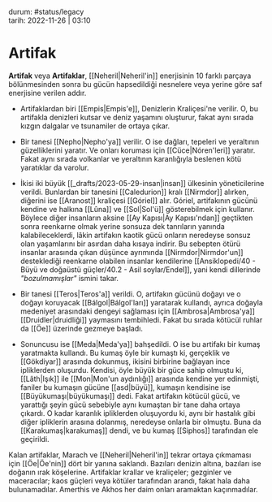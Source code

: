 durum: #status/legacy  
tarih: 2022-11-26 | 03:10
# Artifak
**Artifak** veya **Artifaklar**, [[Neheril|Neheril'in]] enerjisinin 10 farklı parçaya bölünmesinden sonra bu gücün hapsedildiği nesnelere veya yerine göre saf enerjisine verilen addır. 

* Artifaklardan biri [[Empis|Empis'e]], Denizlerin Kraliçesi'ne verilir. O, bu artifakla denizleri kutsar ve deniz yaşamını oluşturur, fakat aynı sırada kızgın dalgalar ve tsunamiler de ortaya çıkar.

- Bir tanesi [[Nepho|Nepho'ya]] verilir. O ise dağları, tepeleri ve yeraltının güzelliklerini yaratır. Ve onları koruması için [[Cüce|Nóren'leri]] yaratır. Fakat aynı sırada volkanlar ve yeraltının karanlığıyla beslenen kötü yaratıklar da varolur.

- İkisi iki büyük [[_drafts/2023-05-29-insan|insan]] ülkesinin yöneticilerine verildi. Bunlardan bir tanesini [[Caledurion]] kralı [[Nirmdor]] alırken, diğerini ise [[Aranost]] kraliçesi [[Góriel]] alır. Góriel, artifakının gücünü kendine ve halkına [[Lûna]] ve [[Sol|Sol'ü]] gösterebilmek için kullanır. Böylece diğer insanların aksine [[Ay Kapısı|Ay Kapısı'ndan]] geçtikten sonra reenkarne olmak yerine sonsuza dek tanrıların yanında kalabileceklerdi, lâkin artifakın kaotik gücü onların neredeyse sonsuz olan yaşamlarını bir asırdan daha kısaya indirir. Bu sebepten ötürü insanlar arasında çıkan düşünce ayrımında [[Nirmdor|Nirmdor'un]] desteklediği reenkarne olabilen insanlar kendilerine [[Ansiklopedi/40 - Büyü ve doğaüstü güçler/40.2 - Asil soylar/Endel]], yani kendi dillerinde *"bozulmamışlar"* ismini takar.

- Bir tanesi [[Teros|Teros'a]] verildi. O, artifakın gücünü doğayı ve o doğayı koruyacak [[Bálgol|Bálgol'ları]] yaratarak kullandı, ayrıca doğayla medeniyet arasındaki dengeyi sağlaması için  [[Ambrosa|Ambrosa'ya]] [[Druidler|druidliği]] yaymasını tembihledi. Fakat bu sırada kötücül ruhlar da [[Öe]] üzerinde gezmeye başladı.

- Sonuncusu ise [[Meda|Meda'ya]] bahşedildi. O ise bu artifakı bir kumaş yaratmakta kullandı. Bu kumaş öyle bir kumaştı ki, gerçeklik ve [[Gökdiyar]] arasında dokunmuş, ikisini birbirine bağlayan ince ipliklerden oluşurdu. Kendisi, öyle büyük bir güce sahip olmuştu ki, [[Lâth|Işık]] ile [[Mon|Mon'un aydınlığı]] arasında kendine yer edinmişti, faniler bu kumaşın gücüne [[asd|büyü]], kumaşın kendisine ise [[Büyükumaşı|büyükumaşı]] dedi. Fakat artifakın kötücül gücü, ve yarattığı şeyin gücü sebebiyle aynı kumaştan bir tane daha ortaya çıkardı. O kadar karanlık ipliklerden oluşuyordu ki, aynı bir hastalık gibi diğer ipliklerin arasına dolanmış, neredeyse onlarla bir olmuştu. Buna da [[Karakumaş|karakumaş]] dendi, ve bu kumaş [[Siphos]] tarafından ele geçirildi.

Kalan artifaklar, Marach ve [[Neheril|Neheril'in]] tekrar ortaya çıkmaması için [[Öe|Öe'nin]] dört bir yanına saklandı. Bazıları denizin altına, bazıları ise doğanın ırak köşelerine. Artifaklar krallar ve kraliçeler; gezginler ve maceracılar; kaos güçleri veya kötüler tarafından arandı, fakat hala daha bulunamadılar. Amerthis ve Akhos her daim onları aramaktan kaçınmadılar. 